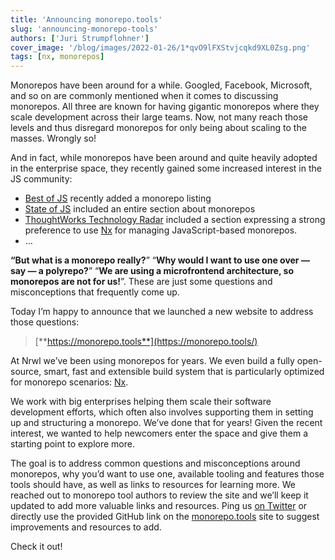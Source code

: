 ```yaml
---
title: 'Announcing monorepo.tools'
slug: 'announcing-monorepo-tools'
authors: ['Juri Strumpflohner']
cover_image: '/blog/images/2022-01-26/1*qvO9lFXStvjcqkd9XL0Zsg.png'
tags: [nx, monorepos]
---
```


Monorepos have been around for a while. Googled, Facebook, Microsoft, and so on are commonly mentioned when it comes to discussing monorepos. All three are known for having gigantic monorepos where they scale development across their large teams. Now, not many reach those levels and thus disregard monorepos for only being about scaling to the masses. Wrongly so!

And in fact, while monorepos have been around and quite heavily adopted in the enterprise space, they recently gained some increased interest in the JS community:

- [Best of JS](https://bestofjs.org/projects?tags=monorepo) recently added a monorepo listing
- [State of JS](https://stateofjs.com/) included an entire section about monorepos
- [ThoughtWorks Technology Radar](https://www.thoughtworks.com/radar/tools/nx) included a section expressing a strong preference to use [Nx](https://nx.dev/) for managing JavaScript-based monorepos.
- …

**“But what is a monorepo really?**” “**Why would I want to use one over — say — a polyrepo?**” “**We are using a microfrontend architecture, so monorepos are not for us!**”. These are just some questions and misconceptions that frequently come up.

Today I’m happy to announce that we launched a new website to address those questions:

> [**https://monorepo.tools**](https://monorepo.tools/)

At Nrwl we’ve been using monorepos for years. We even build a fully open-source, smart, fast and extensible build system that is particularly optimized for monorepo scenarios: [Nx](https://nx.dev).

We work with big enterprises helping them scale their software development efforts, which often also involves supporting them in setting up and structuring a monorepo. We’ve done that for years! Given the recent interest, we wanted to help newcomers enter the space and give them a starting point to explore more.

The goal is to address common questions and misconceptions around monorepos, why you’d want to use one, available tooling and features those tools should have, as well as links to resources for learning more. We reached out to monorepo tool authors to review the site and we’ll keep it updated to add more valuable links and resources. Ping us [on Twitter](https://twitter.com/nxdevtools) or directly use the provided GitHub link on the [monorepo.tools](https://monorepo.tools/) site to suggest improvements and resources to add.

Check it out!
